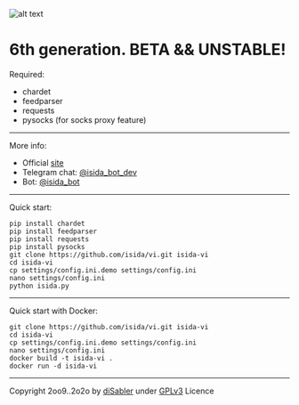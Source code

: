 ![alt text](http://isida.dsy.name/images/isida-logo-v6-big.png "iSida bot")

6th generation. BETA && UNSTABLE!
======

Required:
* chardet
* feedparser
* requests
* pysocks (for socks proxy feature)

------

More info:
* Official [site](http://isida.dsy.name)
* Telegram chat: [@isida_bot_dev](https://t.me/isida_bot_dev)
* Bot: [@isida_bot](https://t.me/isida_bot)

------

Quick start:
```
pip install chardet
pip install feedparser
pip install requests
pip install pysocks
git clone https://github.com/isida/vi.git isida-vi
cd isida-vi
cp settings/config.ini.demo settings/config.ini
nano settings/config.ini
python isida.py
```

------

Quick start with Docker:
```
git clone https://github.com/isida/vi.git isida-vi
cd isida-vi
cp settings/config.ini.demo settings/config.ini
nano settings/config.ini
docker build -t isida-vi .
docker run -d isida-vi
```

------

Copyright 2oo9..2o2o by [diSabler](http://dsy.name) under [GPLv3](http://www.gnu.org/licenses/gpl.txt) Licence
